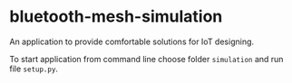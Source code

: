 # bluetooth-mesh-simulation
An application to provide comfortable solutions for IoT designing.

To start application from command line choose folder `simulation` and run file `setup.py`.
